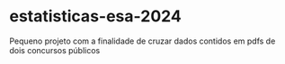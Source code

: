 # estatisticas-esa-2024
Pequeno projeto com a finalidade de cruzar dados contidos em pdfs de dois concursos públicos
